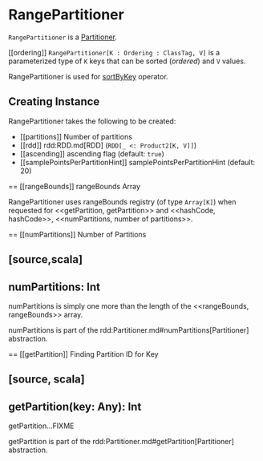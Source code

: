 # RangePartitioner

`RangePartitioner` is a [Partitioner](Partitioner.md).

[[ordering]]
`RangePartitioner[K : Ordering : ClassTag, V]` is a parameterized type of `K` keys that can be sorted (_ordered_) and `V` values.

RangePartitioner is used for [sortByKey](OrderedRDDFunctions.md#sortByKey) operator.

## Creating Instance

RangePartitioner takes the following to be created:

* [[partitions]] Number of partitions
* [[rdd]] rdd:RDD.md[RDD] (`RDD[_ <: Product2[K, V]]`)
* [[ascending]] ascending flag (default: `true`)
* [[samplePointsPerPartitionHint]] samplePointsPerPartitionHint (default: 20)

== [[rangeBounds]] rangeBounds Array

RangePartitioner uses rangeBounds registry (of type `Array[K]`) when requested for <<getPartition, getPartition>> and <<hashCode, hashCode>>, <<numPartitions, number of partitions>>.

== [[numPartitions]] Number of Partitions

[source,scala]
----
numPartitions: Int
----

numPartitions is simply one more than the length of the <<rangeBounds, rangeBounds>> array.

numPartitions is part of the rdd:Partitioner.md#numPartitions[Partitioner] abstraction.

== [[getPartition]] Finding Partition ID for Key

[source, scala]
----
getPartition(key: Any): Int
----

getPartition...FIXME

getPartition is part of the rdd:Partitioner.md#getPartition[Partitioner] abstraction.
